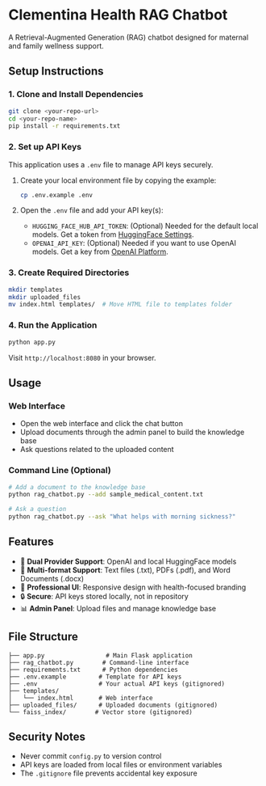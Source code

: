 # Clementina Health RAG Chatbot

A Retrieval-Augmented Generation (RAG) chatbot designed for maternal and family wellness support.

## Setup Instructions

### 1. Clone and Install Dependencies

```bash
git clone <your-repo-url>
cd <your-repo-name>
pip install -r requirements.txt
```

### 2. Set up API Keys

This application uses a `.env` file to manage API keys securely.

1.  Create your local environment file by copying the example:
    ```bash
    cp .env.example .env
    ```

2.  Open the `.env` file and add your API key(s):
    -   `HUGGING_FACE_HUB_API_TOKEN`: (Optional) Needed for the default local models. Get a token from [HuggingFace Settings](https://huggingface.co/settings/tokens).
    -   `OPENAI_API_KEY`: (Optional) Needed if you want to use OpenAI models. Get a key from [OpenAI Platform](https://platform.openai.com/api-keys).

### 3. Create Required Directories

```bash
mkdir templates
mkdir uploaded_files
mv index.html templates/  # Move HTML file to templates folder
```

### 4. Run the Application

```bash
python app.py
```

Visit `http://localhost:8080` in your browser.

## Usage

### Web Interface
- Open the web interface and click the chat button
- Upload documents through the admin panel to build the knowledge base
- Ask questions related to the uploaded content

### Command Line (Optional)
```bash
# Add a document to the knowledge base
python rag_chatbot.py --add sample_medical_content.txt

# Ask a question
python rag_chatbot.py --ask "What helps with morning sickness?"
```

## Features

- 🤖 **Dual Provider Support**: OpenAI and local HuggingFace models
- 📁 **Multi-format Support**: Text files (.txt), PDFs (.pdf), and Word Documents (.docx)
- 🎨 **Professional UI**: Responsive design with health-focused branding
- 🔒 **Secure**: API keys stored locally, not in repository
- 📊 **Admin Panel**: Upload files and manage knowledge base

## File Structure

```
├── app.py                 # Main Flask application
├── rag_chatbot.py        # Command-line interface
├── requirements.txt      # Python dependencies
├── .env.example         # Template for API keys
├── .env                 # Your actual API keys (gitignored)
├── templates/
│   └── index.html       # Web interface
├── uploaded_files/      # Uploaded documents (gitignored)
└── faiss_index/        # Vector store (gitignored)
```

## Security Notes

- Never commit `config.py` to version control
- API keys are loaded from local files or environment variables
- The `.gitignore` file prevents accidental key exposure
